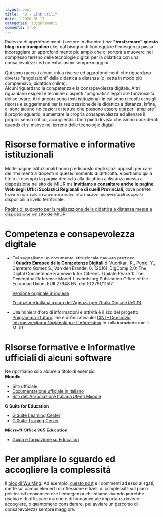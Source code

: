 ```yaml
---
layout: post
title:  "3 - Link utili"
date:   2020-03-17 
categories: suggerimenti
comments: true
---
```


Raccolta di approfondimenti (sempre in divenire!) per **"trasformare" questo blog in un trampolino** che, dal bisogno di fronteggiare l'emergenza possa incoraggiare un approfondimento più ampio che ci porterà a muoverci nel complesso terreno delle tecnologie digitali per la didattica con una consapevolezza ed un entusiasmo sempre maggiori.
<br>
<br>
Qui sono raccolti alcuni link a risorse ed approfondimenti che riguardano diverse "angolazioni" della didattica a distanza (o, detta in modo più comprensivo, didattica online).<br>
Alcuni riguardano la competenza e la consapevolezza digitale. Altri riguardano esigenze tecniche o aspetti "pragmatici" legati alle funzionalità dei software. Altri ancora sono fonti istituzionali in cui sono raccolti consigli, risorse e suggerimenti per la realizzazione della didattica a distanza.
Infine, ci sono alcune indicazioni di lettura che possono essere utili per "ampliare" il proprio sguardo, aumentare la propria consapevolezza ed allenare il proprio senso critico, accogliendo i tanti punti di vista che vanno considerati quando ci si muove nel terreno delle tecnologie digitali.


# Risorse formative e informative istituzionali 
Molte pagine istituzionali hanno predisposto degli spazi appositi per dare dei riferimenti ai docenti in questo momento di difficoltà. 
Riportiamo qui a titolo di esempio la pagina dedicata alla didattica a distanza messa a disposizione nel sito del MIUR ma **invitiamo a consultare anche le pagine Web degli Uffici Scolastici Regionali e di quelli Provinciali**, dove potrete trovare non solo risorse ma anche informazioni su eventuali supporti disponibili a livello territoriale.

[Pagina di supporto per la realizzazione della didattica a distanza messa a disposizione nel sito del MIUR](https://www.istruzione.it/coronavirus/didattica-a-distanza.html)


# Competenza e consapevolezza digitale
* Qui segnaliamo un documento istituzionale davvero prezioso. <br>
Il **Quadro Europeo delle Competenze Digitali** di Vuorikari, R., Punie, Y., Carretero Gomez S., Van den Brande, G. (2016). DigComp 2.0: The Digital Competence Framework for Citizens. Update Phase 1: The Conceptual Reference Model. Luxembourg Publication Office of the European Union. EUR 27948 EN. doi:10.2791/11517

  [Versione originale in inglese](https://ec.europa.eu/jrc/en/digcomp/digital-competence-framework)

  [Traduzione italiana a cura dell'Agenzia per l'Italia Digitale (AGID)](https://competenze-digitali-docs.readthedocs.io/it/latest/doc/competenze_di_base/Intro_Modello_Europeo_DigComp_2_1.html)  

* Una miniera d'oro di informazioni e attività è il sito del progetto [Programma il futuro](https://programmailfuturo.it/) che è un'inizativa del [CINI – Consorzio Interuniversitario Nazionale per l’Informatica](https://www.consorzio-cini.it/index.php/it/) in collaborazione con il MIUR.

# Risorse formative e informative ufficiali di alcuni software
Ne riportiamo solo alcune a titolo di esempio. <br>
**Moodle**
* [Sito ufficiale](https://moodle.org/?lang=it)
* [Documentazione ufficiale in italiano](https://docs.moodle.org/35/it/Pagina_principale)
* [Sito dell'Associazione Italiana Utenti Moodle](https://www.aium.it/)

**G Suite for Education**
* [G Suite Learning Center](https://support.google.com/a/users/?hl=it#topic=9296556)
* [G Suite Training Center](https://teachercenter.withgoogle.com/training)

**Micrsoft Office 365 Education**
* [Guida e formazione su Education](https://support.office.com/it-it/education)


# Per ampliare lo sguardo ed accogliere la complessità
Il [blog di Wu Ming](https://www.wumingfoundation.com/giap/). Ad esempio, [questo post](https://www.wumingfoundation.com/giap/2020/03/degoogling/) e i commenti ad esso allegati, mette sul campo elementi di riflessione e livelli di complessità sul piano politico ed economico che l'emergenza che stiamo vivendo potrebbe rischiare di offuscare ma che è di fondamentale importanza invece accogliere, o quantomeno considerare, per avviare un percorso di consapevolezza sempre maggiore. 


